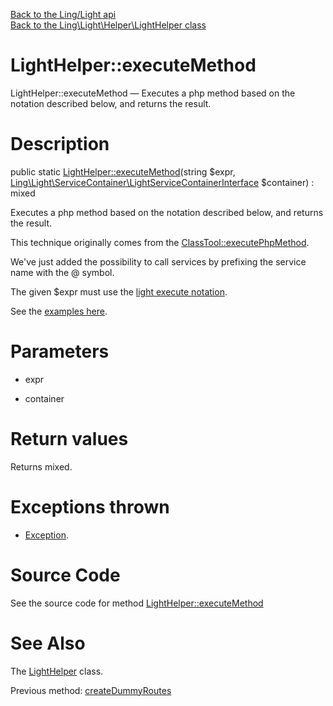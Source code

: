 [Back to the Ling/Light api](https://github.com/lingtalfi/Light/blob/master/doc/api/Ling/Light.md)<br>
[Back to the Ling\Light\Helper\LightHelper class](https://github.com/lingtalfi/Light/blob/master/doc/api/Ling/Light/Helper/LightHelper.md)


LightHelper::executeMethod
================



LightHelper::executeMethod — Executes a php method based on the notation described below, and returns the result.




Description
================


public static [LightHelper::executeMethod](https://github.com/lingtalfi/Light/blob/master/doc/api/Ling/Light/Helper/LightHelper/executeMethod.md)(string $expr, [Ling\Light\ServiceContainer\LightServiceContainerInterface](https://github.com/lingtalfi/Light/blob/master/doc/api/Ling/Light/ServiceContainer/LightServiceContainerInterface.md) $container) : mixed




Executes a php method based on the notation described below, and returns the result.


This technique originally comes from the [ClassTool::executePhpMethod](https://github.com/lingtalfi/Bat/blob/master/ClassTool.md#executephpmethod-aka-smart-php-method-call).

We've just added the possibility to call services by prefixing the service name with the @ symbol.


The given $expr must use the [light execute notation](https://github.com/lingtalfi/Light/blob/master/personal/mydoc/pages/notation/light-execute-notation.md).


See the [examples here](https://github.com/lingtalfi/Bat/blob/master/ClassTool.md#executephpmethod-aka-smart-php-method-call).




Parameters
================


- expr

    

- container

    


Return values
================

Returns mixed.


Exceptions thrown
================

- [Exception](http://php.net/manual/en/class.exception.php).&nbsp;







Source Code
===========
See the source code for method [LightHelper::executeMethod](https://github.com/lingtalfi/Light/blob/master/Helper/LightHelper.php#L64-L108)


See Also
================

The [LightHelper](https://github.com/lingtalfi/Light/blob/master/doc/api/Ling/Light/Helper/LightHelper.md) class.

Previous method: [createDummyRoutes](https://github.com/lingtalfi/Light/blob/master/doc/api/Ling/Light/Helper/LightHelper/createDummyRoutes.md)<br>

